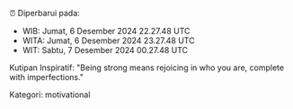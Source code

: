 ⏰ Diperbarui pada:
- WIB: Jumat, 6 Desember 2024 22.27.48 UTC
- WITA: Jumat, 6 Desember 2024 23.27.48 UTC
- WIT: Sabtu, 7 Desember 2024 00.27.48 UTC

Kutipan Inspiratif:
"Being strong means rejoicing in who you are, complete with imperfections."


Kategori: motivational

